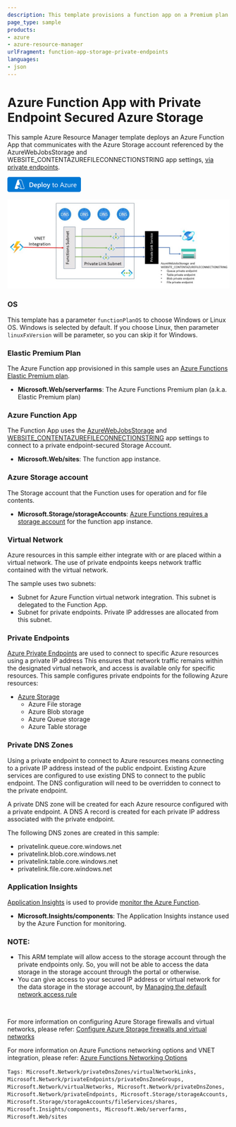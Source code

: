 ```yaml
---
description: This template provisions a function app on a Premium plan that communicates with Azure Storage over private endpoints.
page_type: sample
products:
- azure
- azure-resource-manager
urlFragment: function-app-storage-private-endpoints
languages:
- json
---
```

# Azure Function App with Private Endpoint Secured Azure Storage

This sample Azure Resource Manager template deploys an Azure Function App that communicates with the Azure Storage account referenced by the AzureWebJobsStorage and WEBSITE_CONTENTAZUREFILECONNECTIONSTRING app settings, [via private endpoints](https://docs.microsoft.com/en-us/azure/azure-functions/functions-networking-options#private-endpoint-connections). 

[![Deploy to Azure](/images/deploytoazure.png)](https://portal.azure.com/#create/Microsoft.Template/uri/https%3A%2F%2Fraw.githubusercontent.com%2FAzure-Samples%2Ffunction-app-arm-templates%2Fmain%2Ffunction-app-storage-private-endpoints%2Fazuredeploy.json)

![Function App with Storage Private Endpoints](/function-app-storage-private-endpoints/images/function-app-storage-private-endpoints.jpg) 

### OS

This template has a parameter `functionPlanOS` to choose Windows or Linux OS. Windows is selected by default. If you choose Linux, then parameter `linuxFxVersion` will be parameter, so you can skip it for Windows.

### Elastic Premium Plan

The Azure Function app provisioned in this sample uses an [Azure Functions Elastic Premium plan](https://docs.microsoft.com/azure/azure-functions/functions-premium-plan#features). 

+ **Microsoft.Web/serverfarms**: The Azure Functions Premium plan (a.k.a. Elastic Premium plan)

### Azure Function App

The Function App uses the [AzureWebJobsStorage](https://docs.microsoft.com/azure/azure-functions/functions-app-settings#azurewebjobsstorage) and [WEBSITE_CONTENTAZUREFILECONNECTIONSTRING](https://docs.microsoft.com/azure/azure-functions/functions-app-settings#website_contentazurefileconnectionstring) app settings to connect to a private endpoint-secured Storage Account.

+ **Microsoft.Web/sites**: The function app instance.

### Azure Storage account

The Storage account that the Function uses for operation and for file contents. 

+ **Microsoft.Storage/storageAccounts**: [Azure Functions requires a storage account](https://docs.microsoft.com/azure/azure-functions/storage-considerations) for the function app instance.

### Virtual Network

Azure resources in this sample either integrate with or are placed within a virtual network. The use of private endpoints keeps network traffic contained with the virtual network.

The sample uses two subnets:

- Subnet for Azure Function virtual network integration.  This subnet is delegated to the Function App.
- Subnet for private endpoints.  Private IP addresses are allocated from this subnet.

### Private Endpoints

[Azure Private Endpoints](https://docs.microsoft.com/azure/private-link/private-endpoint-overview) are used to connect to specific Azure resources using a private IP address  This ensures that network traffic remains within the designated virtual network, and access is available only for specific resources.  This sample configures private endpoints for the following Azure resources:

- [Azure Storage](https://docs.microsoft.com/azure/storage/common/storage-private-endpoints)
  - Azure File storage
  - Azure Blob storage
  - Azure Queue storage
  - Azure Table storage
  
### Private DNS Zones

Using a private endpoint to connect to Azure resources means connecting to a private IP address instead of the public endpoint.  Existing Azure services are configured to use existing DNS to connect to the public endpoint.  The DNS configuration will need to be overridden to connect to the private endpoint.

A private DNS zone will be created for each Azure resource configured with a private endpoint.  A DNS A record is created for each private IP address associated with the private endpoint. 

The following DNS zones are created in this sample:

- privatelink.queue.core.windows.net
- privatelink.blob.core.windows.net
- privatelink.table.core.windows.net
- privatelink.file.core.windows.net

### Application Insights

[Application Insights](https://docs.microsoft.com/azure/azure-monitor/app/app-insights-overview) is used to provide [monitor the Azure Function](https://docs.microsoft.com/azure/azure-functions/functions-monitoring).

+ **Microsoft.Insights/components**: The Application Insights instance used by the Azure Function for monitoring.

### NOTE:

+ This ARM template will allow access to the storage account through the private endpoints only. So, you will not be able to access the data storage in the storage account through the portal or otherwise. 
+ You can give access to your secured IP address or virtual network for the data storage in the storage account, by [Managing the default network access rule](https://docs.microsoft.com/en-us/azure/storage/common/storage-network-security?tabs=azure-portal#change-the-default-network-access-rule)

<br/>

For more information on configuring Azure Storage firewalls and virtual networks, please refer: [Configure Azure Storage firewalls and virtual networks](https://docs.microsoft.com/en-us/azure/storage/common/storage-network-security?tabs=azure-portal)

For more information on Azure Functions networking options and VNET integration, please refer: [Azure Functions Networking Options](https://docs.microsoft.com/en-us/azure/azure-functions/functions-networking-options#restrict-your-storage-account-to-a-virtual-network)

`Tags: Microsoft.Network/privateDnsZones/virtualNetworkLinks, Microsoft.Network/privateEndpoints/privateDnsZoneGroups, Microsoft.Network/virtualNetworks, Microsoft.Network/privateDnsZones, Microsoft.Network/privateEndpoints, Microsoft.Storage/storageAccounts, Microsoft.Storage/storageAccounts/fileServices/shares, Microsoft.Insights/components, Microsoft.Web/serverfarms, Microsoft.Web/sites`
